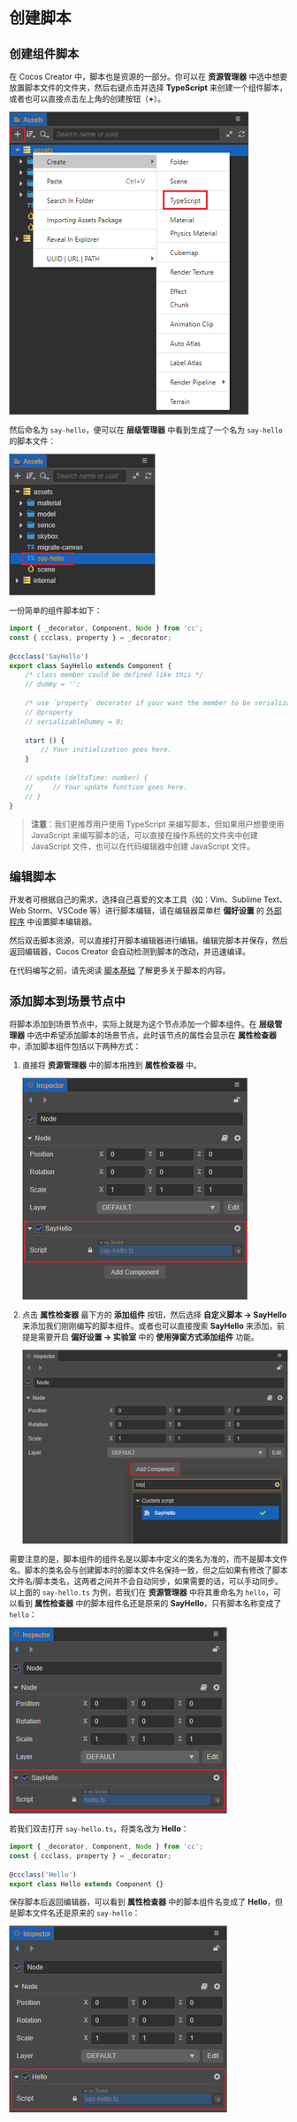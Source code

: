 # 创建脚本

## 创建组件脚本

在 Cocos Creator 中，脚本也是资源的一部分。你可以在 **资源管理器** 中选中想要放置脚本文件的文件夹，然后右键点击并选择 **TypeScript** 来创建一个组件脚本，或者也可以直接点击左上角的创建按钮（**+**）。

![create-script](setup/create-script.png)

然后命名为 `say-hello`，便可以在 **层级管理器** 中看到生成了一个名为 `say-hello` 的脚本文件：

![ts](setup/ts.png)

一份简单的组件脚本如下：

```TypeScript
import { _decorator, Component, Node } from 'cc';
const { ccclass, property } = _decorator;

@ccclass('SayHello')
export class SayHello extends Component {
    /* class member could be defined like this */
    // dummy = '';

    /* use `property` decorator if your want the member to be serializable */
    // @property
    // serializableDummy = 0;

    start () {
        // Your initialization goes here.
    }

    // update (deltaTime: number) {
    //     // Your update function goes here.
    // }
}
```

> **注意**：我们更推荐用户使用 TypeScript 来编写脚本，但如果用户想要使用 JavaScript 来编写脚本的话，可以直接在操作系统的文件夹中创建 JavaScript 文件，也可以在代码编辑器中创建 JavaScript 文件。

## 编辑脚本

开发者可根据自己的需求，选择自己喜爱的文本工具（如：Vim、Sublime Text、Web Storm、VSCode 等）进行脚本编辑，请在编辑器菜单栏 **偏好设置** 的 [外部程序](../editor/preferences/index.md#%E5%A4%96%E9%83%A8%E7%A8%8B%E5%BA%8F) 中设置脚本编辑器。

然后双击脚本资源，可以直接打开脚本编辑器进行编辑。编辑完脚本并保存，然后返回编辑器，Cocos Creator 会自动检测到脚本的改动，并迅速编译。

在代码编写之前，请先阅读 [脚本基础](basic.md) 了解更多关于脚本的内容。

## 添加脚本到场景节点中

将脚本添加到场景节点中，实际上就是为这个节点添加一个脚本组件。在 **层级管理器** 中选中希望添加脚本的场景节点，此时该节点的属性会显示在 **属性检查器** 中，添加脚本组件包括以下两种方式：

1. 直接将 **资源管理器** 中的脚本拖拽到 **属性检查器** 中。

    ![add scriptcomponent](setup/add-script-component.png)

2. 点击 **属性检查器** 最下方的 **添加组件** 按钮，然后选择 **自定义脚本 -> SayHello** 来添加我们刚刚编写的脚本组件。或者也可以直接搜索 **SayHello** 来添加，前提是需要开启 **偏好设置 -> 实验室** 中的 **使用弹窗方式添加组件** 功能。

    ![add scriptcomponent](setup/add-script-component2.png)

需要注意的是，脚本组件的组件名是以脚本中定义的类名为准的，而不是脚本文件名。脚本的类名会与创建脚本时的脚本文件名保持一致，但之后如果有修改了脚本文件名/脚本类名，这两者之间并不会自动同步，如果需要的话，可以手动同步。<br>
以上面的 `say-hello.ts` 为例，若我们在 **资源管理器** 中将其重命名为 `hello`，可以看到 **属性检查器** 中的脚本组件名还是原来的 **SayHello**，只有脚本名称变成了 `hello`：

![change-scriptname](setup/change-scriptname.png)

若我们双击打开 `say-hello.ts`，将类名改为 **Hello**：

```TypeScript
import { _decorator, Component, Node } from 'cc';
const { ccclass, property } = _decorator;

@ccclass('Hello')
export class Hello extends Component {}
```

保存脚本后返回编辑器，可以看到 **属性检查器** 中的脚本组件名变成了 **Hello**，但是脚本文件名还是原来的 `say-hello`：

![change-classname](setup/change-classname.png)
